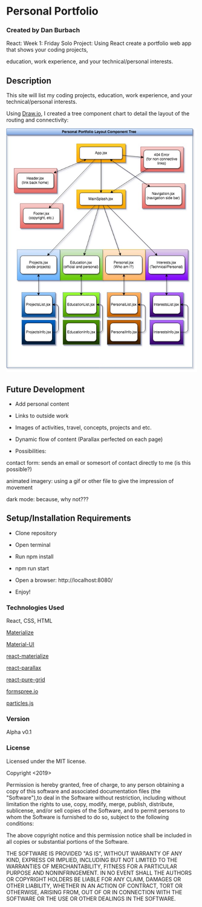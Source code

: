 # Personal Portfolio

### __Created by Dan Burbach__

React: Week 1: Friday Solo Project: Using React create a portfolio web app that shows your coding projects,

education, work experience, and your technical/personal interests.

## __Description__

  This site will list my coding projects, education, work experience, and your technical/personal interests.

  Using [Draw.io](https://www.draw.io/), I created a tree component chart to detail the layout of the routing and connectivity:

  ![Component Tree](https://raw.githubusercontent.com/DanBurbach/PersonalPortfolio/master/src/assets/images/PersonalPortfolioTree.jpg)

## __Future Development__

  * Add personal content

  * Links to outside work

  * Images of activities, travel, concepts, projects and etc.

  * Dynamic flow of content (Parallax perfected on each page)

  - Possibilities:

  contact form: sends an email or somesort of contact directly to me (is this possible?)

  animated imagery: using a gif or other file to give the impression of movement

  dark mode: because, why not???


## __Setup/Installation Requirements__

  * Clone repository

  * Open terminal

  * Run npm install

  * npm run start

  * Open a browser: http://localhost:8080/

  * Enjoy!

### __Technologies Used__

  React, CSS, HTML

  [Materialize](https://materializecss.com/)

  [Material-UI](https://material-ui.com/)

  [react-materialize](https://react-materialize.github.io/#/)

  [react-parallax](https://www.npmjs.com/package/react-parallax)

  [react-pure-grid](https://www.npmjs.com/package/react-pure-grid)

  [formspree.io](https://formspree.io/)

  [particles.js](https://vincentgarreau.com/particles.js/)

### __Version__

Alpha v0.1

### License
Licensed under the MIT license.

Copyright <2019> <Daniel Burbach>

Permission is hereby granted, free of charge, to any person obtaining a copy of this software and associated documentation files (the "Software"),to deal in the Software without restriction, including without limitation the rights to use, copy, modify, merge, publish, distribute, sublicense,
and/or sell copies of the Software, and to permit persons to whom the Software is furnished to do so, subject to the following conditions:

The above copyright notice and this permission notice shall be included in all copies or substantial portions of the Software.

THE SOFTWARE IS PROVIDED "AS IS", WITHOUT WARRANTY OF ANY KIND, EXPRESS OR IMPLIED, INCLUDING BUT NOT LIMITED TO THE WARRANTIES OF MERCHANTABILITY,
FITNESS FOR A PARTICULAR PURPOSE AND NONINFRINGEMENT. IN NO EVENT SHALL THE AUTHORS OR COPYRIGHT HOLDERS BE LIABLE FOR ANY CLAIM, DAMAGES OR OTHER LIABILITY,
WHETHER IN AN ACTION OF CONTRACT, TORT OR OTHERWISE, ARISING FROM, OUT OF OR IN CONNECTION WITH THE SOFTWARE OR THE USE OR OTHER DEALINGS IN THE SOFTWARE.
